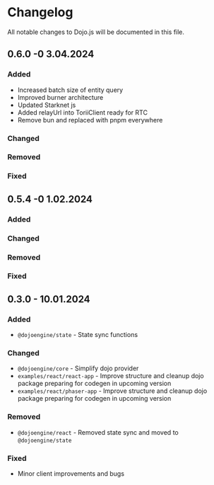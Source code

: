 # Changelog

All notable changes to Dojo.js will be documented in this file.

## 0.6.0 -0 3.04.2024

### Added

-   Increased batch size of entity query
-   Improved burner architecture
-   Updated Starknet js
-   Added relayUrl into ToriiClient ready for RTC
-   Remove bun and replaced with pnpm everywhere

### Changed

### Removed

### Fixed

## 0.5.4 -0 1.02.2024

### Added

### Changed

### Removed

### Fixed

## 0.3.0 - 10.01.2024

### Added

-   `@dojoengine/state` - State sync functions

### Changed

-   `@dojoengine/core` - Simplify dojo provider
-   `examples/react/react-app` - Improve structure and cleanup dojo package preparing for codegen in upcoming version
-   `examples/react/phaser-app` - Improve structure and cleanup dojo package preparing for codegen in upcoming version

### Removed

-   `@dojoengine/react` - Removed state sync and moved to `@dojoengine/state`

### Fixed

-   Minor client improvements and bugs
